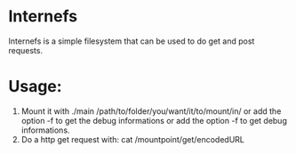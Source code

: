 # Internefs

Internefs is a simple filesystem that can be used to do get and post requests.

# Usage:

1. Mount it with ./main /path/to/folder/you/want/it/to/mount/in/ or add the option -f to get the debug informations or add the option -f to get debug informations.
2. Do a http get request with: cat /mountpoint/get/encodedURL
